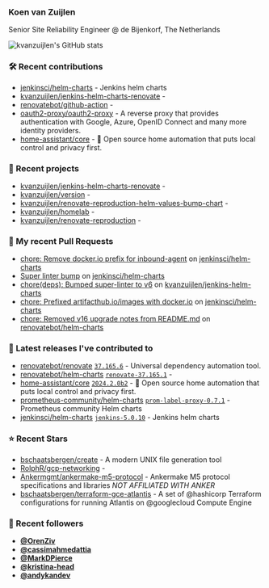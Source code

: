 ### Koen van Zuijlen

Senior Site Reliability Engineer @ de Bijenkorf, The Netherlands

![kvanzuijlen's GitHub stats](https://github-readme-stats.vercel.app/api?username=kvanzuijlen&show=reviews,discussions_started,discussions_answered,prs_merged,prs_merged_percentage&show_icons=true&theme=dark&cache_seconds=86400)

### 🛠️ Recent contributions

- [jenkinsci/helm-charts](https://github.com/jenkinsci/helm-charts) - Jenkins helm charts
- [kvanzuijlen/jenkins-helm-charts-renovate](https://github.com/kvanzuijlen/jenkins-helm-charts-renovate) - 
- [renovatebot/github-action](https://github.com/renovatebot/github-action) - 
- [oauth2-proxy/oauth2-proxy](https://github.com/oauth2-proxy/oauth2-proxy) - A reverse proxy that provides authentication with Google, Azure, OpenID Connect and many more identity providers.
- [home-assistant/core](https://github.com/home-assistant/core) - :house_with_garden: Open source home automation that puts local control and privacy first.

### 🌱 Recent projects

- [kvanzuijlen/jenkins-helm-charts-renovate](https://github.com/kvanzuijlen/jenkins-helm-charts-renovate) - 
- [kvanzuijlen/version](https://github.com/kvanzuijlen/version) - 
- [kvanzuijlen/renovate-reproduction-helm-values-bump-chart](https://github.com/kvanzuijlen/renovate-reproduction-helm-values-bump-chart) - 
- [kvanzuijlen/homelab](https://github.com/kvanzuijlen/homelab) - 
- [kvanzuijlen/renovate-reproduction](https://github.com/kvanzuijlen/renovate-reproduction) - 

### 🚧 My recent Pull Requests

- [chore: Remove docker.io prefix for inbound-agent](https://github.com/jenkinsci/helm-charts/pull/999) on [jenkinsci/helm-charts](https://github.com/jenkinsci/helm-charts)
- [Super linter bump](https://github.com/jenkinsci/helm-charts/pull/997) on [jenkinsci/helm-charts](https://github.com/jenkinsci/helm-charts)
- [chore(deps): Bumped super-linter to v6](https://github.com/kvanzuijlen/jenkins-helm-charts/pull/3) on [kvanzuijlen/jenkins-helm-charts](https://github.com/kvanzuijlen/jenkins-helm-charts)
- [chore: Prefixed artifacthub.io/images with docker.io](https://github.com/jenkinsci/helm-charts/pull/995) on [jenkinsci/helm-charts](https://github.com/jenkinsci/helm-charts)
- [chore: Removed v16 upgrade notes from README.md](https://github.com/renovatebot/helm-charts/pull/907) on [renovatebot/helm-charts](https://github.com/renovatebot/helm-charts)

### 🚀 Latest releases I've contributed to

- [renovatebot/renovate](https://github.com/renovatebot/renovate) [`37.165.6`](https://github.com/renovatebot/renovate/releases/tag/37.165.6) - Universal dependency automation tool.
- [renovatebot/helm-charts](https://github.com/renovatebot/helm-charts) [`renovate-37.165.1`](https://github.com/renovatebot/helm-charts/releases/tag/renovate-37.165.1) - 
- [home-assistant/core](https://github.com/home-assistant/core) [`2024.2.0b2`](https://github.com/home-assistant/core/releases/tag/2024.2.0b2) - :house_with_garden: Open source home automation that puts local control and privacy first.
- [prometheus-community/helm-charts](https://github.com/prometheus-community/helm-charts) [`prom-label-proxy-0.7.1`](https://github.com/prometheus-community/helm-charts/releases/tag/prom-label-proxy-0.7.1) - Prometheus community Helm charts
- [jenkinsci/helm-charts](https://github.com/jenkinsci/helm-charts) [`jenkins-5.0.10`](https://github.com/jenkinsci/helm-charts/releases/tag/jenkins-5.0.10) - Jenkins helm charts

### ⭐ Recent Stars

- [bschaatsbergen/create](https://github.com/bschaatsbergen/create) - A modern UNIX file generation tool
- [RolphR/gcp-networking](https://github.com/RolphR/gcp-networking) - 
- [Ankermgmt/ankermake-m5-protocol](https://github.com/Ankermgmt/ankermake-m5-protocol) - Ankermake M5 protocol specifications and libraries *NOT AFFILIATED WITH ANKER*
- [bschaatsbergen/terraform-gce-atlantis](https://github.com/bschaatsbergen/terraform-gce-atlantis) - A set of @hashicorp Terraform configurations for running Atlantis on @googlecloud Compute Engine

### 👀 Recent followers

- [**@OrenZiv**](https://github.com/OrenZiv)
- [**@cassimahmedattia**](https://github.com/cassimahmedattia)
- [**@MarkDPierce**](https://github.com/MarkDPierce)
- [**@kristina-head**](https://github.com/kristina-head)
- [**@andykandev**](https://github.com/andykandev)
